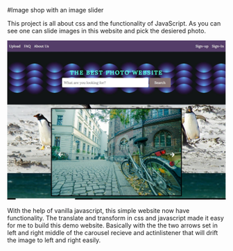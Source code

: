 #Image shop with an image slider

This project is all about css and the functionality of JavaScript. As you can see one can slide images in this website and pick the desiered photo.

![Image shop](./img/image-shop-preview-pic.JPG)

With the help of vanilla javascript, this simple website now have functionality. The translate and transform in css and javascript made it easy for me to build this demo website. Basically with the the two arrows set in left and right middle of the carousel recieve and actinlistener that will drift the image to left and right easily.
